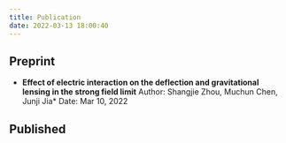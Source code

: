 ```yaml
---
title: Publication
date: 2022-03-13 18:00:40
---
```

<link rel="stylesheet" href="https://cdn.jsdelivr.net/gh/jpswalsh/academicons@1/css/academicons.min.css">

## Preprint

- **Effect of electric interaction on the deflection and gravitational lensing in the strong field limit**
Author: Shangjie Zhou, Muchun Chen, Junji Jia*
Date: Mar 10, 2022
[<i class="ai ai-arxiv-square ai-2x"></i>](https://arxiv.org/abs/2203.05415 "arXiv") [<i class="ai ai-inspire-square ai-2x"></i>](https://inspirehep.net/literature/2049649 "INSPIRE HEP")



## Published
